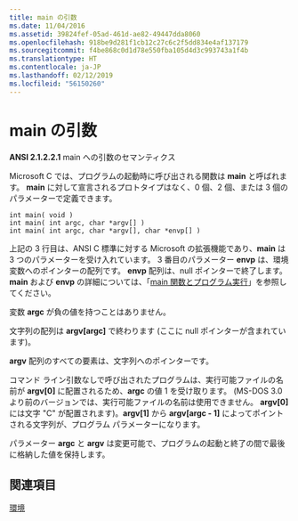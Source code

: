 ```yaml
---
title: main の引数
ms.date: 11/04/2016
ms.assetid: 39824fef-05ad-461d-ae82-49447dda8060
ms.openlocfilehash: 918be9d281f1cb12c27c6c2f5dd834e4af137179
ms.sourcegitcommit: f4be868c0d1d78e550fba105d4d3c993743a1f4b
ms.translationtype: HT
ms.contentlocale: ja-JP
ms.lasthandoff: 02/12/2019
ms.locfileid: "56150260"
---
```

# <a name="arguments-to-main"></a>main の引数

**ANSI 2.1.2.2.1** main への引数のセマンティクス

Microsoft C では、プログラムの起動時に呼び出される関数は **main** と呼ばれます。 **main** に対して宣言されるプロトタイプはなく、0 個、2 個、または 3 個のパラメーターで定義できます。

```
int main( void )
int main( int argc, char *argv[] )
int main( int argc, char *argv[], char *envp[] )
```

上記の 3 行目は、ANSI C 標準に対する Microsoft の拡張機能であり、**main** は 3 つのパラメーターを受け入れています。 3 番目のパラメーター **envp** は、環境変数へのポインターの配列です。 **envp** 配列は、null ポインターで終了します。 **main** および **envp** の詳細については、「[main 関数とプログラム実行](../c-language/main-function-and-program-execution.md)」を参照してください。

変数 **argc** が負の値を持つことはありません。

文字列の配列は **argv[argc]** で終わります (ここに null ポインターが含まれています)。

**argv** 配列のすべての要素は、文字列へのポインターです。

コマンド ライン引数なしで呼び出されたプログラムは、実行可能ファイルの名前が **argv[0]** に配置されるため、**argc** の値 1 を受け取ります。 (MS-DOS 3.0 より前のバージョンでは、実行可能ファイルの名前は使用できません。 **argv[0]** には文字 "C" が配置されます)。**argv[1]** から **argv[argc - 1]** によってポイントされる文字列が、プログラム パラメーターになります。

パラメーター **argc** と **argv** は変更可能で、プログラムの起動と終了の間で最後に格納した値を保持します。

## <a name="see-also"></a>関連項目

[環境](../c-language/environment.md)
